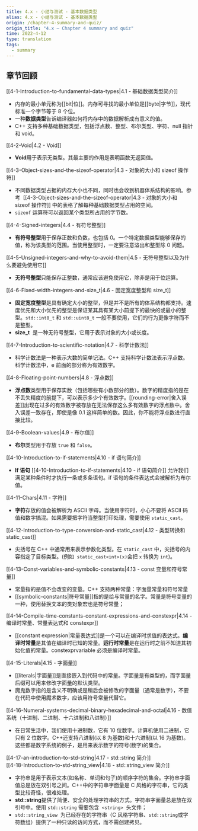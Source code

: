 ```yaml
---
title: 4.x - 小结与测试 - 基本数据类型
alias: 4.x - 小结与测试 - 基本数据类型
origin: /chapter-4-summary-and-quiz/
origin_title: "4.x — Chapter 4 summary and quiz"
time: 2022-4-12
type: translation
tags:
  - summary
---
```


## 章节回顾

[[4-1-Introduction-to-fundamental-data-types|4.1 - 基础数据类型简介]]

- 内存的最小单元称为[[bit|位]]。内存可寻找的最小单位是[[byte|字节]]，现代标准一个字节等于 8 个位。
- 一种**数据类型**告诉编译器如何将内存中的数据解析成有意义的值。
- C++ 支持多种基础数据类型，包括浮点数、整型、布尔类型、字符、null 指针和 void。

[[4-2-Void|4.2 - Void]]

- **Void**用于表示无类型。其最主要的作用是表明函数无返回值。

[[4-3-Object-sizes-and-the-sizeof-operator|4.3 - 对象的大小和 sizeof 操作符]]

- 不同数据类型占据的内存大小也不同，同时也会收到机器体系结构的影响。参考  [[4-3-Object-sizes-and-the-sizeof-operator|4.3 - 对象的大小和 sizeof 操作符]] 中的表格了解每种基础数据类型占用的空间。
- `sizeof` 运算符可以返回某个类型所占用的字节数。

[[4-4-Signed-integers|4.4 - 有符号整型]]

- **有符号整型**用于保存正数和负数，也包括 0。一个特定数据类型能够保存的值，称为该类型的范围。当使用整型时，一定要注意溢出和整型除 0 问题。

[[4-5-Unsigned-integers-and-why-to-avoid-them|4.5 - 无符号整型以及为什么要避免使用它]]

- **无符号整型**只能保存正整数，通常应该避免使用它，除非是用于位运算。

[[4-6-Fixed-width-integers-and-size_t|4.6 - 固定宽度整型和 size_t]]

- **固定宽度整型**是具有确定大小的整型，但是并不是所有的体系结构都支持。速度优先和大小优先的整型是保证某其具有某大小前提下的最快的或最小的整型。`std::int8_t` 和 `std::uint8_t` 一般不要使用，它们的行为更像字符而不是整型。
- **size_t**  是一种无符号整型，它用于表示对象的大小或长度。

[[4-7-Introduction-to-scientific-notation|4.7 - 科学计数法]]

- 科学计数法是一种表示大数的简单记法。C++ 支持科学计数法表示浮点数。科学计数法中，e 前面的部分称为有效数字。

[[4-8-Floating-point-numbers|4.8 - 浮点数]]

- **浮点数**类型用于保存实数（包括哪些有小数部分的数）。数字的精度指的是在不丢失精度的前提下，可以表示多少个有效数字。[[rounding-error|舍入误差]]出现在过多的有效数字被存放在无法保存这么多有效数字的浮点数中。舍入误差一致存在，即使是像 0.1 这样简单的数。因此，你不能将浮点数进行直接比较。

[[4-9-Boolean-values|4.9 - 布尔值]]

- **布尔**类型用于存放 `true` 和 `false`。

[[4-10-Introduction-to-if-statements|4.10 - if 语句简介]]

- **If 语句** [[4-10-Introduction-to-if-statements|4.10 - if 语句简介]] 允许我们满足某种条件时才执行一条或多条语句。if 语句的条件表达式会被解析为布尔值。

[[4-11-Chars|4.11 - 字符]]

- **字符**存放的值会被解析为 ASCII 字母。当使用字符时，小心不要将 ASCII 码值和数字搞混。如果需要把字符当整型打印处理，需要使用 `static_cast`。

[[4-12-Introduction-to-type-conversion-and-static_cast|4.12 - 类型转换和 static_cast]]

- 尖括号在 C++ 中通常用来表示参数化类型。在 `static_cast` 中，尖括号的内容指定了目标类型。(例如  `static_cast<int>(x)`会把 `x` 转换为 `int`)。

[[4-13-Const-variables-and-symbolic-constants|4.13 - const 变量和符号常量]]

- 常量指的是值不会改变的变量。C++ 支持两种常量：字面量常量和符号常量
- [[symbolic-constants|符号常量]]指的是给与常量的名字。常量是符号变量的一种，使用替换文本的类对象宏也是符号常量；

[[4-14-Compile-time-constants-constant-expressions-and-constexpr|4.14 - 编译时常量、常量表达式和 constexpr]]

- [[constant expression|常量表达式]]是一个可以在编译时求值的表达式。**编译时常量**是其值在编译时已知的常量。**运行时常量**是在运行时之前不知道其初始化值的常量。constexprvariable 必须是编译时常量。

[[4-15-Literals|4.15 - 字面量]]

- [[literals|字面量]]是直接嵌入到代码中的常量。字面量是有类型的，而字面量后缀可以用来修改字面量的默认类型。
- 魔鬼数字指的是含义不明确或是稍后会被修改的字面量（通常是数字），不要在代码中使用魔术数字，应该用符号常量代替它。

[[4-16-Numeral-systems-decimal-binary-hexadecimal-and-octal|4.16 - 数值系统（十进制、二进制、十六进制和八进制）]]

- 在日常生活中，我们使用十进制数，它有 10 位数字。计算机使用二进制，它只有 2 位数字。C++还支持八进制(以 8 为基数)和十六进制(以 16 为基数)。这些都是数字系统的例子，是用来表示数字的符号(数字)的集合。

[[4-17-an-introduction-to-std-string|4.17 - std::string 简介]]  
[[4-18-Introduction-to-std-string_view|4.18 - std::string_view 简介]]

- 字符串是用于表示文本(如名称、单词和句子)的顺序字符的集合。字符串字面值总是放在双引号之间。C++中的字符串字面量是 C 风格的字符串，它的类型比较奇怪，很难处理。
- **std::string**提供了简便、安全的处理字符串的方式。字符串字面量总是放在双引号中。使用 `std::string` 需要包含  `<string>`  头文件；
- `std::string_view`  为已经存在的字符串（C 风格字符串、`std::string`或字符数组）提供了一种只读的访问方式，而不需创建拷贝。
